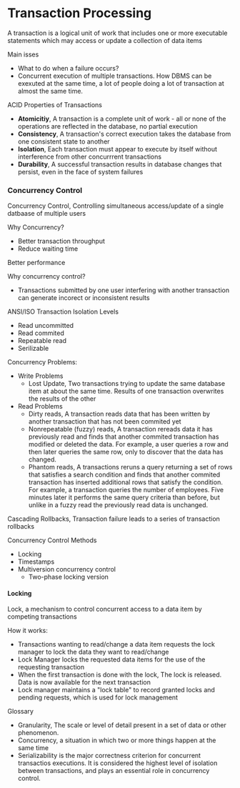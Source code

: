 # Transaction Processing

A transaction is a logical unit of work that includes one or more executable statements which may access or update a collection of data items

Main isses
* What to do when a failure occurs?
* Concurrent execution of multiple transactions. How DBMS can be exexuted at the same time, a lot of people doing a lot of transaction at almost the same time.

ACID Properties of Transactions

* **Atomicitiy**, A transaction is a complete unit of work - all or none of the operations are reflected in the database, no partial execution
* **Consistency**, A transaction's correct execution takes the database from one consistent state to another
* **Isolation**, Each transaction must appear to execute by itself without interference from other concurrrent transactions
* **Durability**, A successful transaction results in database changes that persist, even in the face of system failures




### Concurrency Control 

Concurrency Control, Controlling simultaneous access/update of a single datbaase of multiple users

Why Concurrency?

* Better transaction throughput
* Reduce waiting time

Better performance

Why concurrency control?

* Transactions submitted by one user interfering with another transaction can generate incorect or inconsistent results

ANSI/ISO Transaction Isolation Levels

* Read uncommitted
* Read commited
* Repeatable read
* Serilizable

Concurrency Problems:

* Write Problems
	* Lost Update, Two transactions trying to update the same database item at about the same time. Results of one transaction overwrites the results of the other 	
* Read Problems
	* Dirty reads, A transaction reads data that has been written by another transaction that has not been commited yet
	* Nonrepeatable (fuzzy) reads, A transaction rereads data it has previously read and finds that another commited transaction has modified or deleted the data. For example, a user queries a row and then later queries the same row, only to discover that the data has changed.
	* Phantom reads, A transactions reruns a query returning a set of rows that satisfies a search condition and finds that another commited transaction has inserted additional rows that satisfy the condition. For example, a transaction queries the number of employees. Five minutes later it performs the same query criteria than before, but unlike in a fuzzy read the previously read data is unchanged.

Cascading Rollbacks, Transaction failure leads to a series of transaction rollbacks

Concurrency Control Methods

* Locking
* Timestamps
* Multiversion concurrency control
	* Two-phase locking version
	
#### Locking 

Lock, a mechanism to control concurrent access to a data item by competing transactions

How it works:

* Transactions wanting to read/change a data item requests the lock manager to lock the data they want to read/change
* Lock Manager locks the requested data items for the use of the requesting transaction
* When the first transaction is done with the lock, The lock is released. Data is now available for the next transaction
* Lock manager maintains a "lock table" to record granted locks and pending requests, which is used for lock management

Glossary

* Granularity, The scale or level of detail present in a set of data or other phenomenon.
* Concurrency, a situation in which two or more things happen at the same time
* Serializability is the major correctness criterion for concurrent transactios executions. It is considered the highest level of isolation between transactions, and plays an essential role in concurrency control. 